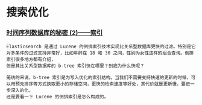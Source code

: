# 搜索优化


### [时间序列数据库的秘密 (2)——索引](https://www.infoq.cn/article/database-timestamp-02/?utm_source=infoq&utm_medium=related_content_link&utm_campaign=relatedContent_articles_clk)
```
Elasticsearch 是通过 Lucene 的倒排索引技术实现比关系型数据库更快的过滤。特别是它对多条件的过滤支持非常好，比如年龄在 18 和 30 之间，性别为女性这样的组合查询。倒排索引很多地方都有介绍，
但是其比关系型数据库的 b-tree 索引快在哪里？到底为什么快呢？

笼统的来说，b-tree 索引是为写入优化的索引结构。当我们不需要支持快速的更新的时候，可以用预先排序等方式换取更小的存储空间，更快的检索速度等好处，其代价就是更新慢。要进一步深入的化，
还是要看一下 Lucene 的倒排索引是怎么构成的。
```
